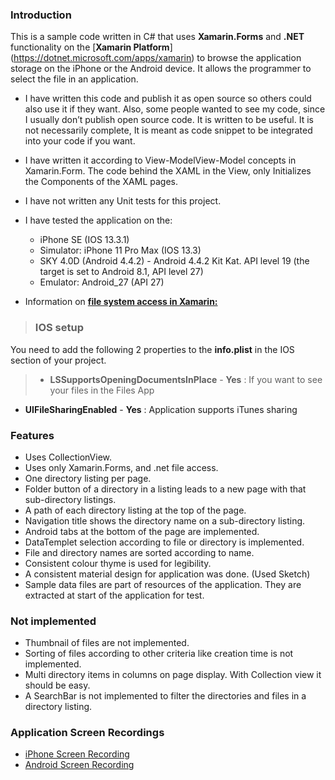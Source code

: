 ### **Introduction**
This is a sample code written in C# that uses **Xamarin.Forms** and **.NET** functionality on the [**Xamarin Platform**] (https://dotnet.microsoft.com/apps/xamarin) to browse the application storage on the iPhone or the Android device. It allows the programmer to select the file in an application.

- I have written this code and publish it as open source so others could also use it if they want. Also, some people wanted to see my code, since I usually don’t publish open source code. It is written to be useful. It is not necessarily complete, It is meant as code snippet to be integrated into your code if you want.

- I have written it according to View-ModelView-Model concepts in Xamarin.Form. The code behind the XAML in the View, only Initializes the Components of the XAML pages.

- I have not written any Unit tests for this project.

- I have tested the application on the:
    * iPhone SE (IOS 13.3.1)
    * Simulator: iPhone 11 Pro Max (IOS 13.3)
    * SKY 4.0D (Android 4.4.2) - Android 4.4.2 Kit Kat. API level 19 (the target is set to Android 8.1, API level 27)
    * Emulator: Android_27 (API 27)

- Information on [**file system access in Xamarin:**](https://docs.microsoft.com/en-us/xamarin/ios/app-fundamentals/file-system)

>### **IOS setup**
You need to add the following 2 properties to the **info.plist** in the IOS section of your project.

>- **LSSupportsOpeningDocumentsInPlace** - **Yes**  :  If you want to see your files in the Files App
- **UIFileSharingEnabled** - **Yes** : Application supports iTunes sharing

### Features
- Uses CollectionView.
- Uses only Xamarin.Forms, and .net file access.
 - One directory listing per page.
 - Folder button of a directory in a listing leads to a new page with that sub-directory listings.
 - A path of each directory listing at the top of the page.
 - Navigation title shows the directory name on a sub-directory listing.
 - Android tabs at the bottom of the page are implemented.
 - DataTemplet selection according to file or directory is implemented.
 - File and directory names are sorted according to name.
 - Consistent colour thyme is used for legibility.
 - A consistent material design for application was done. (Used Sketch)
 - Sample data files are part of resources of the application. They are extracted at start of the application for test.


### Not implemented
- Thumbnail of files are not implemented.
- Sorting of files according to other criteria like creation time is not implemented.
- Multi directory items in columns on page display. With Collection view it should be easy.
- A SearchBar is not implemented to filter the directories and files in a directory listing.

### Application Screen Recordings
- [iPhone Screen Recording](https://github.com/SiasbRadvarZanganeh/Xamarin-Samples/tree/master/BrowseStorageXamarinForm/Assets/AppScreenRecordings/IOS.gif)
- [Android Screen Recording](https://github.com/SiasbRadvarZanganeh/Xamarin-Samples/tree/master/BrowseStorageXamarinForm/Assets/AppScreenRecordings/Android.gif)


